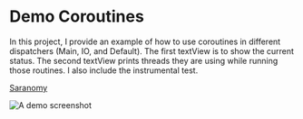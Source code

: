 # Demo Coroutines
In this project, I provide an example of how to use coroutines in different dispatchers (Main, IO, and Default). The first textView is to show the current status. The second textView prints threads they are using while running those routines. I also include the instrumental test.

[Saranomy](https://twitter.com/Saranomy)

![A demo screenshot](https://github.com/Saranomy/DemoCoroutines/blob/master/demo.png)
